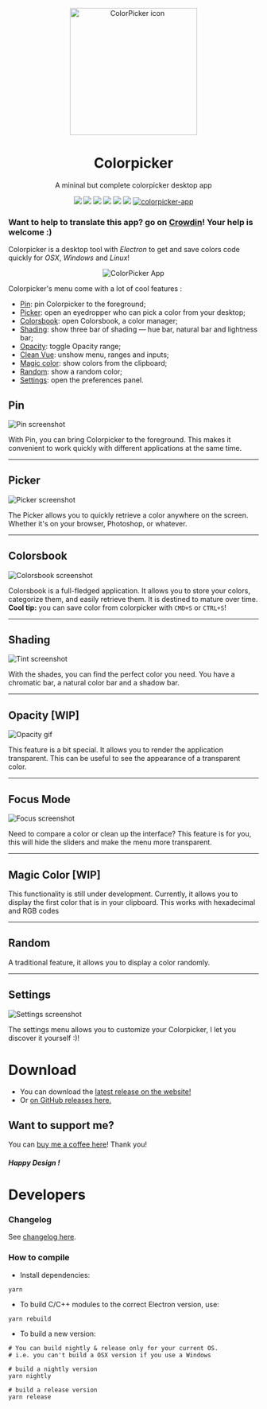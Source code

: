 <p align="center">
    <a href="https://crea-th.at/p/colorpicker">
        <img src="build/icon.png" width="256" height="256" alt="ColorPicker icon" />
    </a>
    <h1 align="center">Colorpicker</h1>
    <p align="center">A mininal but complete colorpicker desktop app</p>
    <p align="center">
        <img src="https://img.shields.io/github/downloads/toinane/colorpicker/total.svg?style=flat-square">
        <img src="https://img.shields.io/github/downloads/toinane/colorpicker/latest/total.svg?style=flat-square">
        <img src="https://img.shields.io/circleci/project/github/Toinane/colorpicker.svg?style=flat-square">
        <img src="https://img.shields.io/github/release/toinane/colorpicker.svg?style=flat-square">
        <img src="https://img.shields.io/github/release-date/Toinane/colorpicker.svg?style=flat-square">
        <img src="https://img.shields.io/david/toinane/colorpicker.svg?style=flat-square">
        <a href="https://snapcraft.io/colorpicker-app">
            <img alt="colorpicker-app" src="https://snapcraft.io/colorpicker-app/badge.svg" />
        </a>
    </p>
</p>

### Want to help to translate this app? go on [Crowdin](https://crowdin.com/project/colorpicker)! Your help is welcome :)

Colorpicker is a desktop tool with _Electron_ to get and save colors code quickly for _OSX_, _Windows_ and _Linux_!

<p align="center">
    <img src=".github/screenshots/colorpicker.png"
        alt="ColorPicker App" />
</p>

Colorpicker's menu come with a lot of cool features :

-   [Pin](#pin): pin Colorpicker to the foreground;
-   [Picker](#picker): open an eyedropper who can pick a color from your desktop;
-   [Colorsbook](#colorsbook): open Colorsbook, a color manager;
-   [Shading](#shading): show three bar of shading — hue bar, natural bar and lightness bar;
-   [Opacity](#opacity): toggle Opacity range;
-   [Clean Vue](#clean-vue): unshow menu, ranges and inputs;
-   [Magic color](#magic-color): show colors from the clipboard;
-   [Random](#random): show a random color;
-   [Settings](#settings): open the preferences panel.

## Pin

![Pin screenshot](.github/screenshots/pin.png)

With Pin, you can bring Colorpicker to the foreground. This makes it convenient to work quickly with different
applications at the same time.

---

## Picker

![Picker screenshot](.github/screenshots/picker.png)

The Picker allows you to quickly retrieve a color anywhere on the screen. Whether it's on your browser, Photoshop, or
whatever.

---

## Colorsbook

![Colorsbook screenshot](.github/screenshots/colorsbook.png)

Colorsbook is a full-fledged application. It allows you to store your colors, categorize them, and easily retrieve them.
It is destined to mature over time.
**Cool tip:** you can save color from colorpicker with `CMD+S` or `CTRL+S`!

---

## Shading

![Tint screenshot](.github/screenshots/tint.png)

With the shades, you can find the perfect color you need. You have a chromatic bar, a natural color bar and a shadow
bar.

---

## Opacity [WIP]

![Opacity gif](.github/screenshots/opacity.png)

This feature is a bit special. It allows you to render the application transparent. This can be useful to see the
appearance of a transparent color.

---

## Focus Mode

![Focus screenshot](.github/screenshots/focus.png)

Need to compare a color or clean up the interface? This feature is for you, this will hide the sliders and make the menu
more transparent.

---

## Magic Color [WIP]

This functionality is still under development. Currently, it allows you to display the first color that is in your
clipboard. This works with hexadecimal and RGB codes

---

## Random

A traditional feature, it allows you to display a color randomly.

---

## Settings

![Settings screenshot](.github/screenshots/settings.png)

The settings menu allows you to customize your Colorpicker, I let you discover it yourself :)!

# Download

-   You can download the [latest release on the website!](https://colorpicker.crea-th.at)
-   Or [on GitHub releases here.](https://github.com/Toinane/colorpicker/releases)

## Want to support me?

You can [buy me a coffee here](https://toinane.itch.io/colorpicker)! Thank you!

#### **_Happy Design !_**

# Developers

### Changelog

See [changelog here](changelog.md).

### How to compile

-   Install dependencies:

```shell
yarn
```

-   To build C/C++ modules to the correct Electron version, use:

```shell
yarn rebuild
```

-   To build a new version:

```shell
# You can build nightly & release only for your current OS.
# i.e. you can't build a OSX version if you use a Windows

# build a nightly version
yarn nightly

# build a release version
yarn release
```
